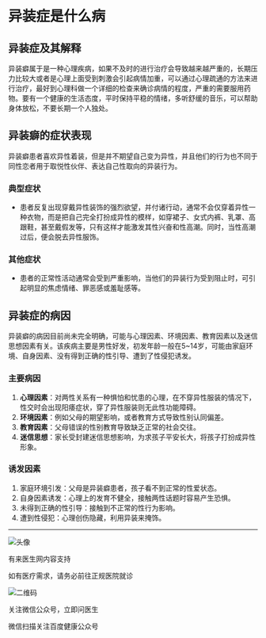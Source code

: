 # 异装症是什么病

## 异装症及其解释

异装癖属于是一种心理疾病，如果不及时的进行治疗会导致越来越严重的，长期压力比较大或者是心理上面受到刺激会引起病情加重，可以通过心理疏通的方法来进行治疗，最好到心理科做一个详细的检查来确诊病情的程度，严重的需要服用药物。要有一个健康的生活态度，平时保持平稳的情绪，多听舒缓的音乐，可以帮助身体放松，不要长期一个人独处。

## 异装癖的症状表现

异装癖患者喜欢异性着装，但是并不期望自己变为异性，并且他们的行为也不同于同性恋者用于取悦性伙伴、表达自己性取向的异装行为。

### 典型症状

- 患者反复出现穿戴异性装饰的强烈欲望，并付诸行动，通常不会仅穿着异性一种衣物，而是把自己完全打扮成异性的模样，如穿裙子、女式内裤、乳罩、高跟鞋，甚至戴假发等，只有这样才能激发其性兴奋和性高潮。同时，当性高潮过后，便会脱去异性服饰。

### 其他症状

- 患者的正常性活动通常会受到严重影响，当他们的异装行为受到阻止时，可引起明显的焦虑情绪、罪恶感或羞耻感等。

## 异装症的病因

异装癖的病因目前尚未完全明确，可能与心理因素、环境因素、教育因素以及迷信思想因素有关。该疾病主要是男性好发，初发年龄一般在5~14岁，可能由家庭环境、自身因素、没有得到正确的性引导、遭到了性侵犯诱发。

### 主要病因

1. **心理因素**：对两性关系有一种惧怕和忧患的心理，在不穿异性服装的情况下，性交时会出现阳痿症状，穿了异性服装则无此性功能障碍。
2. **环境因素**：例如父母的期望影响，或者教育方式导致性别认同偏差。
3. **教育因素**：父母错误的性别教育导致缺乏正常的社会交往。
4. **迷信思想**：家长受封建迷信思想影响，为求孩子平安长大，将孩子打扮成异性形象。

### 诱发因素

1. 家庭环境引发：父母是异装癖患者，孩子看不到正常的性爱状态。
2. 自身因素诱发：心理上的发育不健全，接触两性话题时容易产生恐惧。
3. 未得到正确的性引导：接触到不正常的性行为影响。
4. 遭到性侵犯：心理创伤隐藏，利用异装来掩饰。

---

![头像](https://cambrian-images.cdn.bcebos.com/50387b85ed48a45ec7965b39ce57abfb_1513775655589.jpeg?x-bce-process=image/auto-orient,o_1/resize,w_1242,limit_1/quality,Q_86/format,f_auto)

有来医生网内容支持

如有医疗需求，请务必前往正规医院就诊

![二维码](https://med-fe.cdn.bcebos.com/selfhome/pc/triage_qrcode.png?x-bce-process=image/auto-orient,o_1/resize,w_1242,limit_1/quality,Q_86/format,f_auto)

关注微信公众号，立即问医生

微信扫描关注百度健康公众号
<!-- tcd_original_link https://m.baidu.com/bh/m/detail/sv_3302516335746205753 -->
